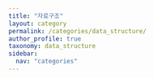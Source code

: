 ```yaml
---
title: "자료구조"
layout: category
permalink: /categories/data_structure/
author_profile: true
taxonomy: data_structure
sidebar:
  nav: "categories"
---
```

